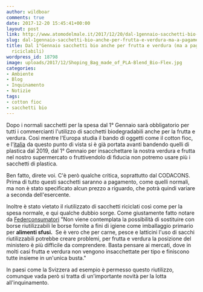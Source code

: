 ```yaml
---
author: wildboar
comments: true
date: 2017-12-20 15:45:41+00:00
layout: post
link: http://www.atomodelmale.it/2017/12/20/dal-1gennaio-sacchetti-bio-anche-per-frutta-e-verdura-ma-a-pagamento-e-non-riciclabili/
slug: dal-1gennaio-sacchetti-bio-anche-per-frutta-e-verdura-ma-a-pagamento-e-non-riciclabili
title: Dal 1°Gennaio sacchetti bio anche per frutta e verdura (ma a pagamento e non
  riciclabili)
wordpress_id: 18798
image: uploads/2017/12/Shoping_Bag_made_of_PLA-Blend_Bio-Flex.jpg
categories:
- Ambiente
- Blog
- Inquinamento
- Notizie
tags:
- cotton fioc
- sacchetti bio
---
```


Dopo i normali sacchetti per la spesa dal 1° Gennaio sarà obbligatorio per tutti i commercianti l'utilizzo di sacchetti biodegradabili anche per la frutta e verdura. Così mentre l'Europa studia il bando di oggetti come il cotton fioc, e l'[italia](https://www.ilfattoquotidiano.it/premium/articoli/guerra-tra-i-cotton-fioc-al-bando-gli-inquinanti/) da questo punto di vista si è già portata avanti bandendo quelli di plastica dal 2019, dal 1° Gennaio per insacchettare la nostra verdura e frutta nel nostro supermercato o fruttivendolo di fiducia non potremo usare più i sacchetti di plastica.

Ben fatto, direte voi. C'è però qualche critica, soprattutto dal CODACONS. Prima di tutto questi sacchetti saranno a pagamento, come quelli normali, ma non è stato specificato alcun prezzo a riguardo, che potrà quindi variare a seconda dell'esercente.

Inoltre è stato vietato il riutilizzato di sacchetti riciclati così come per la spesa normale, e qui qualche dubbio sorge. Come giustamente fatto notare da [Federconsumatori](https://www.ilfattoquotidiano.it/2017/12/20/sacchettini-per-frutta-e-verdura-dal-1-gennaio-a-pagamento-nei-supermercati-il-ministero-no-a-buste-riutilizzabili/4051239/) "Non viene contemplata la possibilità di sostituire con borse riutilizzabili le borse fornite a fini di igiene come imballaggio primario per **alimenti sfusi.**  Se è vero che per carne, pesce e latticini l'uso di sacchi riutilizzabili potrebbe creare problemi, per frutta e verdura la posizione del ministero è più difficile da comprendere. Basta pensare ai mercati, dove in molti casi frutta e verdura non vengono insacchettate per tipo e finiscono tutte insieme in un'unica busta."

In paesi come la Svizzera ad esempio è permesso questo riutilizzo, comunque vada però si tratta di un'importante novità per la lotta all'inquinamento.
